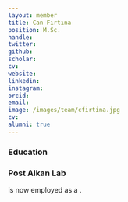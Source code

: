 ```yaml
---
layout: member
title: Can Fırtına
position: M.Sc. 
handle: 
twitter:
github: 
scholar: 
cv: 
website: 
linkedin: 
instagram:
orcid: 
email: 
image: /images/team/cfirtina.jpg
cv: 
alumni: true
---
```


### Education

### Post Alkan Lab
 is now employed as a .
